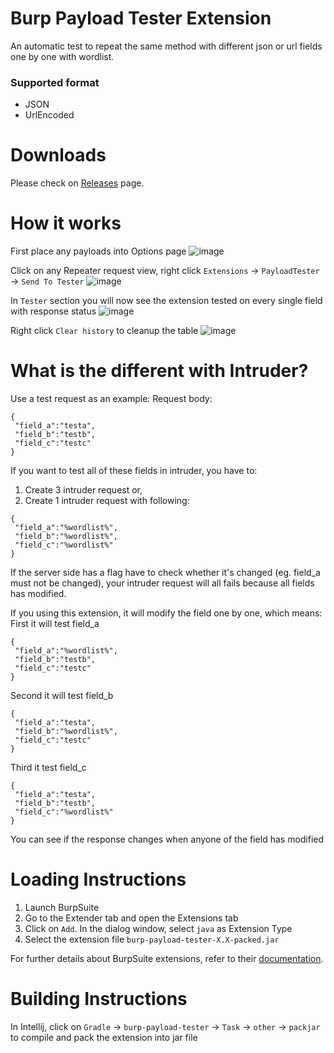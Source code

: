 # Burp Payload Tester Extension
An automatic test to repeat the same method with different json or url fields one by one with wordlist.

### Supported format
- JSON
- UrlEncoded

# Downloads
Please check on [Releases](https://github.com/sebastian93921/burp-payload-tester/releases) page.

# How it works
First place any payloads into Options page
![image](https://user-images.githubusercontent.com/4918219/148170301-8107895e-c8f7-4d38-9232-0221da596eef.png)

Click on any Repeater request view, right click `Extensions` -> `PayloadTester` -> `Send To Tester`
![image](https://user-images.githubusercontent.com/4918219/148172582-ca85ad43-8055-447f-9950-ac3abe242ff4.png)

In `Tester` section you will now see the extension tested on every single field with response status
![image](https://user-images.githubusercontent.com/4918219/148172000-234c53f4-ff07-4cea-8d0c-bfaf08b190f0.png)

Right click `Clear history` to cleanup the table
![image](https://user-images.githubusercontent.com/4918219/148172650-f66ebf4f-5a1f-4365-916c-7e5d10e9575e.png)

# What is the different with Intruder?
Use a test request as an example:
Request body:
```
{
 "field_a":"testa",
 "field_b":"testb",
 "field_c":"testc"
}
```

If you want to test all of these fields in intruder, you have to: 
1. Create 3 intruder request or,
2. Create 1 intruder request with following:
```
{
 "field_a":"%wordlist%",
 "field_b":"%wordlist%",
 "field_c":"%wordlist%"
}
```

If the server side has a flag have to check whether it's changed (eg. field_a must not be changed), your intruder request will all fails because all fields has modified.

If you using this extension, it will modify the field one by one, which means:
First it will test field_a
```
{
 "field_a":"%wordlist%",
 "field_b":"testb",
 "field_c":"testc"
}
```
Second it will test field_b
```
{
 "field_a":"testa",
 "field_b":"%wordlist%",
 "field_c":"testc"
}
```
Third it test field_c
```
{
 "field_a":"testa",
 "field_b":"testb",
 "field_c":"%wordlist%"
}
```

You can see if the response changes when anyone of the field has modified

# Loading Instructions
1. Launch BurpSuite
2. Go to the Extender tab and open the Extensions tab
3. Click on `Add`. In the dialog window, select `java` as Extension Type
4. Select the extension file `burp-payload-tester-X.X-packed.jar`

For further details about BurpSuite extensions, refer to their [documentation](https://portswigger.net/burp/help/extender.html#loading).

# Building Instructions
In Intellij, click on `Gradle` -> `burp-payload-tester` -> `Task` -> `other` -> `packjar` to compile and pack the extension into jar file
